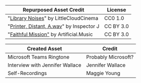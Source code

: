 | Repurposed Asset Credit | License |
|--|--|
| "[Library Noises](https://freesound.org/people/LittleCloudCinema/sounds/253947/)" by LittleCloudCinema | CC0 1.0 |
|"[Printer, Distant, A.wav](https://freesound.org/people/InspectorJ/sounds/385870/)" by Inspector J  |CC BY 3.0  |
|"[Faithful Mission"](https://www.youtube.com/watch?v=-738ly_V3RQ&t=20s&ab_channel=AudioLibrary%E2%80%94Musicforcontentcreators) by Artificial.Music |CC BY 3.0|

|Created Asset| Credit |
|--|--|
|Microsoft Teams Ringtone  | Probably Microsoft? |
|Interview with Jennifer Wallace|Jennifer Wallace|
|Self-Recordings  | Maggie Young |
